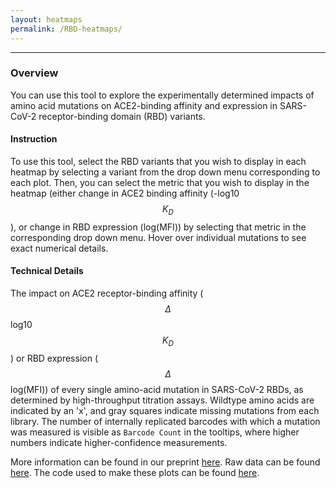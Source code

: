 ```yaml
---
layout: heatmaps
permalink: /RBD-heatmaps/
---
```


---

### Overview

You can use this tool to explore the experimentally determined impacts of amino acid mutations on ACE2-binding affinity and expression in SARS-CoV-2 receptor-binding domain (RBD) variants. 

#### Instruction

To use this tool, select the RBD variants that you wish to display in each heatmap by selecting a variant from the drop down menu corresponding to each plot. Then, you can select the metric that you wish to display in the heatmap (either change in ACE2 binding affinity (-log10 $$K_D$$), or change in RBD expression (log(MFI)) by selecting that metric in the corresponding drop down menu. Hover over individual mutations to see exact numerical details.

#### Technical Details

The impact on ACE2 receptor-binding affinity ($$\Delta$$ log10 $$K_D$$) or RBD expression ($$\Delta$$ log(MFI)) of every single amino-acid mutation in SARS-CoV-2 RBDs, as determined by high-throughput titration assays. Wildtype amino acids are indicated by an 'x', and gray squares indicate missing mutations from each library. The number of internally replicated barcodes with which a mutation was measured is visible as `Barcode Count` in the tooltips, where higher numbers indicate higher-confidence measurements.

More information can be found in our preprint [here](https://www.biorxiv.org/content/10.1101/2022.02.24.481899v1). Raw data can be found [here](https://github.com/jbloomlab/SARS-CoV-2-RBD_DMS_variants/blob/main/results/final_variant_scores/final_variant_scores.csv). The code used to make these plots can be found [here](https://github.com/jbloomlab/SARS-CoV-2-RBD_DMS_variants/blob/main/RBD-Heatmaps-Interactive-Visualization.ipynb).
